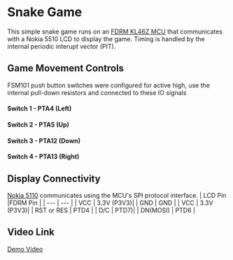 # Snake Game
This simple snake game runs on an [FDRM KL46Z MCU](https://home.agh.edu.pl/~ostrowsk/teksty/manual.pdf) that communicates with a Nokia 5510 LCD to display the game. Timing is handled by the internal periodic interupt vector (PIT).  
## Game Movement Controls
FSM101 push button switches were configured for active high, use the internal pull-down resistors and connected to these IO signals
#### Switch 1 - PTA4 (Left)
#### Switch 2 - PTA5 (Up)
#### Switch 3 - PTA12 (Down)
#### Switch 4 - PTA13 (Right)

## Display Connectivity
[Nokia 5110](https://www.sparkfun.com/datasheets/LCD/Monochrome/Nokia5110.pdf) communicates using the MCU's SPI protocol interface. 
 |  LCD Pin |FDRM Pin |
| --- | --- |
| VCC | 3.3V (P3V3)|
| GND | GND |
| VCC | 3.3V (P3V3)|
| RST or RES | PTD4 |
| D/C | PTD7)|
| DN(MOSI) | PTD6 |

## Video Link
[Demo Video](https://youtu.be/EmfKIQFfCK4) 
